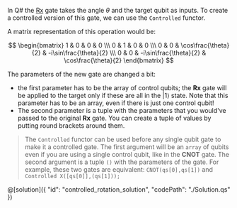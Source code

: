 In Q# the [Rx](https://docs.microsoft.com/qsharp/api/qsharp/microsoft.quantum.intrinsic.rx) gate takes the angle $\theta$ and the target qubit as inputs. To create a controlled version of this gate, we can use the `Controlled` functor.

A matrix representation of this operation would be:

$$
\begin{bmatrix} 1 & 0 & 0 & 0 \\\ 0 & 1 & 0 & 0 \\\ 0 & 0 & \cos\frac{\theta}{2} & -i\sin\frac{\theta}{2} \\\ 0 & 0 & -i\sin\frac{\theta}{2} &  \cos\frac{\theta}{2} \end{bmatrix}
$$

The parameters of the new gate are changed a bit:

* the first parameter has to be the array of control qubits; the **Rx** gate will be applied to the target only if these are all in the $|1\rangle$ state. Note that this parameter has to be an array, even if there is just one control qubit!
* The second parameter is a tuple with the parameters that you would've passed to the original **Rx** gate. You can create a tuple of values by putting round brackets around them.

> The `Controlled` functor can be used before any single qubit gate to make it a controlled gate. The first argument will be an `array` of qubits even if you are using a single control qubit, like in the **CNOT** gate. The second argument is a tuple `()` with the parameters of the gate. For example, these two gates are equivalent: `CNOT(qs[0],qs[1])` and `Controlled X([qs[0]],(qs[1]));`

@[solution]({
    "id": "controlled_rotation_solution",
    "codePath": "./Solution.qs"
})
